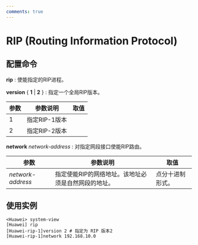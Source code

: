 ```yaml
---
comments: true
---
```

# RIP (Routing Information Protocol)

## 配置命令

**rip** : 使能指定的RIP进程。

**version** { **1** | **2** } : 指定一个全局RIP版本。

| 参数 | 参数说明      | 取值 |
| ---- | ------------- | ---- |
| 1    | 指定RIP-1版本 |      |
| 2    | 指定RIP-2版本 |      |

**network** *network-address* : 对指定网段接口使能RIP路由。

| 参数              | 参数说明                                            | 取值             |
| ----------------- | --------------------------------------------------- | ---------------- |
| *network-address* | 指定使能RIP的网络地址。该地址必须是自然网段的地址。 | 点分十进制形式。 |

## 使用实例

```text
<Huawei> system-view
[Huawei] rip
[Huawei-rip-1]version 2 # 指定为 RIP 版本2
[Huawei-rip-1]network 192.168.10.0
```
